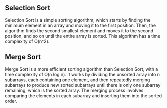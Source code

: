 <h2>Selection Sort</h2> 
Selection Sort is a simple sorting algorithm, which starts by finding the minimum element in an array and moving it to the first position. Then, the algorithm finds the second smallest element and moves it to the second position, and so on until the entire array is sorted. This algorithm has a time complexity of O(n^2). <br>

<h2>Merge Sort</h2>
Merge Sort is a more efficient sorting algorithm than Selection Sort, with a time complexity of O(n log n). It works by dividing the unsorted array into n subarrays, each containing one element, and then repeatedly merging subarrays to produce new sorted subarrays until there is only one subarray remaining, which is the sorted array. The merging process involves comparing the elements in each subarray and inserting them into the sorted order. <br>
